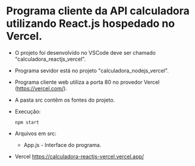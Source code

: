 # Programa cliente da API calculadora utilizando React.js hospedado no Vercel.

- O projeto foi desenvolvido no VSCode deve ser chamado "calculadora_reactjs_vercel".
- Programa sevidor está no projeto "calculadora_nodejs_vercel".
- Programa cliente web utiliza a porta 80 no provedor Vercel (https://vercel.com/).
- A pasta src contêm os fontes do projeto.

- Execução:    
   <pre><code>npm start</code></pre>

- Arquivos em src:
   - App.js - Interface do programa.

- Vercel
   https://calculadora-reactjs-vercel.vercel.app/